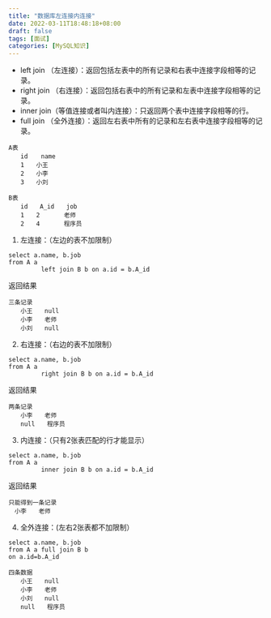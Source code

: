 ```yaml
---
title: "数据库左连接内连接"
date: 2022-03-11T18:48:18+08:00 
draft: false 
tags: [面试]
categories: [MySQL知识]
---
```


* left join （左连接）：返回包括左表中的所有记录和右表中连接字段相等的记录。 
* right join （右连接）：返回包括右表中的所有记录和左表中连接字段相等的记录。 
* inner join（等值连接或者叫内连接）：只返回两个表中连接字段相等的行。 
* full join （全外连接）：返回左右表中所有的记录和左右表中连接字段相等的记录。

```mysql
A表　　　　　　　　　　
　　id　  name　　
　　1　　小王
　　2　　小李
　　3　　小刘
```

```mysql
B表
　　id　　A_id　　job
　　1　　2　　　　老师
　　2　　4　　　　程序员
```

1. 左连接：（左边的表不加限制）

```mysql
select a.name, b.job
from A a
         left join B b on a.id = b.A_id
```

返回结果

```mysql
三条记录
　　小王　　null
　　小李　　老师
　　小刘　　null
```

2. 右连接：（右边的表不加限制）

```mysql
select a.name, b.job
from A a
         right join B b on a.id = b.A_id
```

返回结果

```mysql
两条记录
　　小李　　老师
　　null　　程序员
```

3. 内连接：（只有2张表匹配的行才能显示）

```mysql
select a.name, b.job
from A a
         inner join B b on a.id = b.A_id
```

返回结果

```mysql
只能得到一条记录
　小李　　老师
```

4. 全外连接：(左右2张表都不加限制）

```mysql
select a.name, b.job
from A a full join B b
on a.id=b.A_id
```

```mysql
四条数据
　　小王　　null
　　小李　　老师
　　小刘　　null
　　null　　程序员
```